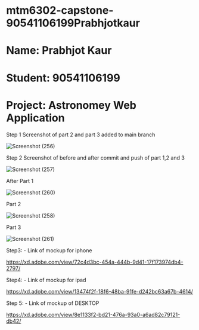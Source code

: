 # mtm6302-capstone-90541106199Prabhjotkaur
# Name: Prabhjot Kaur
# Student: 90541106199
# Project: Astronomey Web Application

Step 1 Screenshot of part 2 and part 3 added to main branch


![Screenshot (256)](https://github.com/90541106199Prabhjotkaur/mtm6302-capstone-90541106199Prabhjotkaur/assets/133902578/c8477428-ef3b-48ad-a050-6635b4c5885a)


Step 2 Screenshot of before and after commit and push of part 1,2 and 3

![Screenshot (257)](https://github.com/90541106199Prabhjotkaur/mtm6302-capstone-90541106199Prabhjotkaur/assets/133902578/fec8c299-3eb3-4592-ae2e-acae278b9e97)

After 
Part 1 

![Screenshot (260)](https://github.com/90541106199Prabhjotkaur/mtm6302-capstone-90541106199Prabhjotkaur/assets/133902578/7ecd4519-0eee-465e-8229-273e14af47ef)

Part 2 

![Screenshot (258)](https://github.com/90541106199Prabhjotkaur/mtm6302-capstone-90541106199Prabhjotkaur/assets/133902578/6d3081c2-2a6f-4793-8e04-d133e5b2f100)

Part 3

![Screenshot (261)](https://github.com/90541106199Prabhjotkaur/mtm6302-capstone-90541106199Prabhjotkaur/assets/133902578/19846e85-e8e7-45f8-8fa3-8c5103b1fd48)

  Step3: - Link of mockup for iphone 

  https://xd.adobe.com/view/72c4d3bc-454a-444b-9d41-17f173974db4-2797/

  Step4: - Link of mockup for ipad

  https://xd.adobe.com/view/13474f2f-18f6-48ba-91fe-d242bc63a67b-4614/

  Step 5: -  Link of mockup of DESKTOP

  https://xd.adobe.com/view/8e1133f2-bd21-476a-93a0-a6ad82c79121-db42/

  






